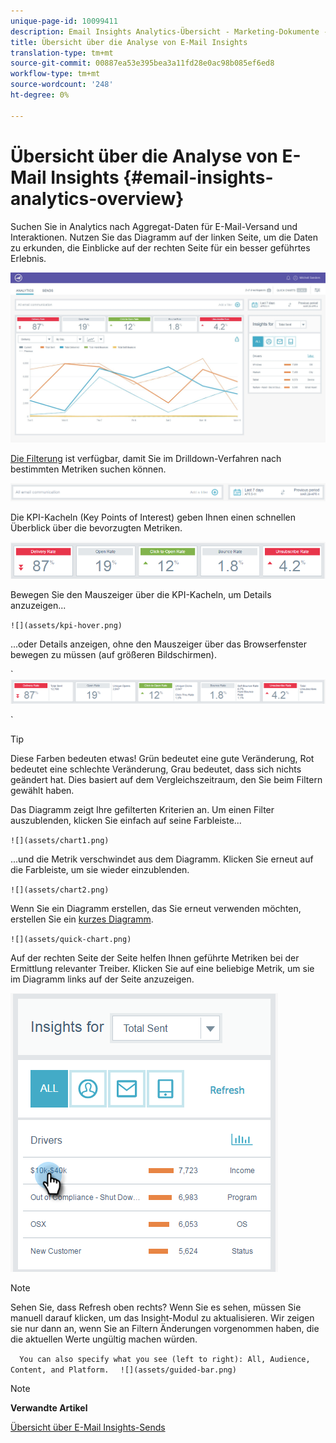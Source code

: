 ```yaml
---
unique-page-id: 10099411
description: Email Insights Analytics-Übersicht - Marketing-Dokumente - Produktdokumentation
title: Übersicht über die Analyse von E-Mail Insights
translation-type: tm+mt
source-git-commit: 00887ea53e395bea3a11fd28e0ac98b085ef6ed8
workflow-type: tm+mt
source-wordcount: '248'
ht-degree: 0%

---
```



# Übersicht über die Analyse von E-Mail Insights {#email-insights-analytics-overview}

Suchen Sie in Analytics nach Aggregat-Daten für E-Mail-Versand und Interaktionen. Nutzen Sie das Diagramm auf der linken Seite, um die Daten zu erkunden, die Einblicke auf der rechten Seite für ein besser geführtes Erlebnis.

![](assets/emailanalytics-1.jpg)

[Die Filterung](filtering-in-email-insights.md) ist verfügbar, damit Sie im Drilldown-Verfahren nach bestimmten Metriken suchen können.

![](assets/filter-field.png)

Die KPI-Kacheln (Key Points of Interest) geben Ihnen einen schnellen Überblick über die bevorzugten Metriken.

![](assets/kpi.png)

Bewegen Sie den Mauszeiger über die KPI-Kacheln, um Details anzuzeigen...

` ![](assets/kpi-hover.png)  
`

...oder Details anzeigen, ohne den Mauszeiger über das Browserfenster bewegen zu müssen (auf größeren Bildschirmen).

` ![](assets/kpi-wide.png)

`

>[!TIP]
>
>Diese Farben bedeuten etwas! Grün bedeutet eine gute Veränderung, Rot bedeutet eine schlechte Veränderung, Grau bedeutet, dass sich nichts geändert hat. Dies basiert auf dem Vergleichszeitraum, den Sie beim Filtern gewählt haben.

Das Diagramm zeigt Ihre gefilterten Kriterien an. Um einen Filter auszublenden, klicken Sie einfach auf seine Farbleiste...

` ![](assets/chart1.png)  
`

...und die Metrik verschwindet aus dem Diagramm. Klicken Sie erneut auf die Farbleiste, um sie wieder einzublenden.

` ![](assets/chart2.png)  
`

Wenn Sie ein Diagramm erstellen, das Sie erneut verwenden möchten, erstellen Sie ein [kurzes Diagramm](email-insights-quick-charts.md).

` ![](assets/quick-chart.png)  
`

Auf der rechten Seite der Seite helfen Ihnen geführte Metriken bei der Ermittlung relevanter Treiber. Klicken Sie auf eine beliebige Metrik, um sie im Diagramm links auf der Seite anzuzeigen.

![](assets/guided-metrics-ps.png)

>[!NOTE]
>
>Sehen Sie, dass Refresh oben rechts? Wenn Sie es sehen, müssen Sie manuell darauf klicken, um das Insight-Modul zu aktualisieren. Wir zeigen sie nur dann an, wenn Sie an Filtern Änderungen vorgenommen haben, die die aktuellen Werte ungültig machen würden.

`  
You can also specify what you see (left to right): All, Audience, Content, and Platform.  
`  ` ![](assets/guided-bar.png)  
`

>[!NOTE]
>
>**Verwandte Artikel**
>
>[Übersicht über E-Mail Insights-Sends](email-insights-sends-overview.md)


